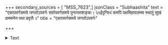 +++
secondary_sources = [ "MSS_7623",]
jsonClass = "Subhaashita"
text = "एकापवर्गसमये जगतोऽपवर्गः सर्वापवर्गसमये पुनरस्तशङ्कः।  \nईदृग्विधं कमपि पक्षमिहावलम्ब्य स्थातुं सुखं क्षममनेन पथा प्रवृत्तैः॥"
title = "एकापवर्गसमये जगतोऽपवर्गः"

+++

<details><summary>Text</summary>

एकापवर्गसमये जगतोऽपवर्गः सर्वापवर्गसमये पुनरस्तशङ्कः।  
ईदृग्विधं कमपि पक्षमिहावलम्ब्य स्थातुं सुखं क्षममनेन पथा प्रवृत्तैः॥
</details>
